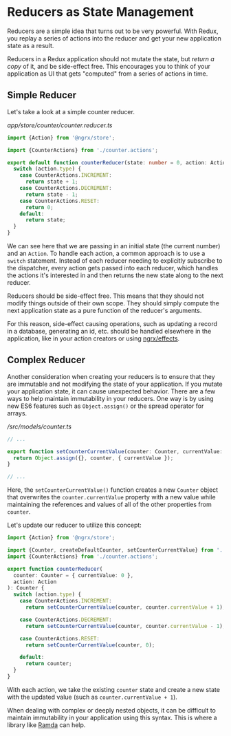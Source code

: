# Reducers as State Management

Reducers are a simple idea that turns out to be very powerful. With Redux, you
replay a series of actions into the reducer and get your new application state 
as a result.

Reducers in a Redux application should not mutate the state, but *return a copy*
of it, and be side-effect free. This encourages you to think of your application
as UI that gets "computed" from a series of actions in time.

## Simple Reducer

Let's take a look at a simple counter reducer.

_app/store/counter/counter.reducer.ts_
```typescript
import {Action} from '@ngrx/store';

import {CounterActions} from './counter.actions';

export default function counterReducer(state: number = 0, action: Action): number {
  switch (action.type) {
    case CounterActions.INCREMENT:
      return state + 1;
    case CounterActions.DECREMENT:
      return state - 1;
    case CounterActions.RESET:
      return 0;
    default:
      return state;
  }
}
```

We can see here that we are passing in an initial state (the current number) and
an `Action`. To handle each action, a common approach is to use a `switch` 
statement. Instead of each reducer needing to explicitly subscribe to the 
dispatcher, every action gets passed into each reducer, which handles the 
actions it's interested in and then returns the new state along to the next 
reducer.

Reducers should be side-effect free. This means that they should not modify 
things outside of their own scope. They should simply compute the next 
application state as a pure function of the reducer's arguments.

For this reason, side-effect causing operations, such as updating a record in a 
database, generating an id, etc. should be handled elsewhere in the application,
like in your action creators or using 
[ngrx/effects](https://github.com/ngrx/effects).

## Complex Reducer

Another consideration when creating your reducers is to ensure that they are 
immutable and not modifying the state of your application. If you mutate your 
application state, it can cause unexpected behavior. There are a few ways to 
help maintain immutability in your reducers. One way is by using new ES6 
features such as `Object.assign()` or the spread operator for arrays.

_/src/models/counter.ts_
```typescript
// ...

export function setCounterCurrentValue(counter: Counter, currentValue: number): Counter {
  return Object.assign({}, counter, { currentValue });
}

// ...
```

Here, the `setCounterCurrentValue()` function creates a new `Counter` object 
that overwrites the `counter.currentValue` property with a new value while 
maintaining the references and values of all of the other properties from 
`counter`.

Let's update our reducer to utilize this concept:

```typescript
import {Action} from '@ngrx/store';

import {Counter, createDefaultCounter, setCounterCurrentValue} from '../../models/counter';
import {CounterActions} from './counter.actions';

export function counterReducer(
  counter: Counter = { currentValue: 0 }, 
  action: Action
): Counter {
  switch (action.type) {
    case CounterActions.INCREMENT:
      return setCounterCurrentValue(counter, counter.currentValue + 1);

    case CounterActions.DECREMENT:
      return setCounterCurrentValue(counter, counter.currentValue - 1);

    case CounterActions.RESET:
      return setCounterCurrentValue(counter, 0);

    default:
      return counter;
  }
}
```

With each action, we take the existing `counter` state and create a new
state with the updated value (such as `counter.currentValue + 1`).

When dealing with complex or deeply nested objects, it can be difficult to 
maintain immutability in your application using this syntax. This is where a 
library like [Ramda](http://ramdajs.com/) can help.
